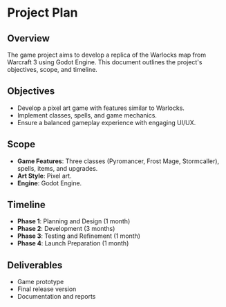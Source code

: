 # Project Plan

## Overview
The game project aims to develop a replica of the Warlocks map from Warcraft 3 using Godot Engine. This document outlines the project's objectives, scope, and timeline.

## Objectives
- Develop a pixel art game with features similar to Warlocks.
- Implement classes, spells, and game mechanics.
- Ensure a balanced gameplay experience with engaging UI/UX.

## Scope
- **Game Features**: Three classes (Pyromancer, Frost Mage, Stormcaller), spells, items, and upgrades.
- **Art Style**: Pixel art.
- **Engine**: Godot Engine.

## Timeline
- **Phase 1**: Planning and Design (1 month)
- **Phase 2**: Development (3 months)
- **Phase 3**: Testing and Refinement (1 month)
- **Phase 4**: Launch Preparation (1 month)

## Deliverables
- Game prototype
- Final release version
- Documentation and reports
